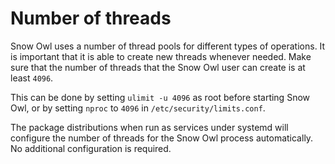 # Number of threads

Snow Owl uses a number of thread pools for different types of operations. It is important that it is able to create new threads whenever needed. Make sure that the number of threads that the Snow Owl user can create is at least `4096`.

This can be done by setting `ulimit -u 4096` as root before starting Snow Owl, or by setting `nproc` to `4096` in `/etc/security/limits.conf`.

The package distributions when run as services under systemd will configure the number of threads for the Snow Owl process automatically. No additional configuration is required.

